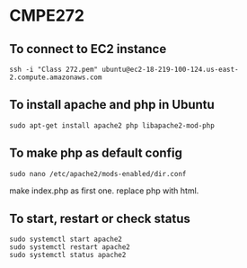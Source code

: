 # CMPE272
## To connect to EC2 instance

```
ssh -i "Class 272.pem" ubuntu@ec2-18-219-100-124.us-east-2.compute.amazonaws.com
```

## To install apache and php in Ubuntu

```
sudo apt-get install apache2 php libapache2-mod-php
```

## To make php as default config

```
sudo nano /etc/apache2/mods-enabled/dir.conf
```
make index.php as first one. replace php with html.

## To start, restart or check status

```
sudo systemctl start apache2
sudo systemctl restart apache2
sudo systemctl status apache2
```
